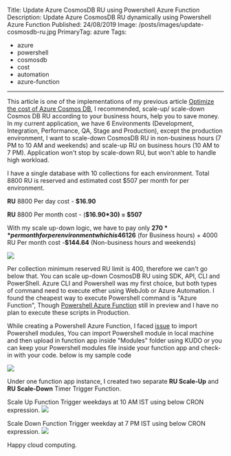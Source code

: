 Title: Update Azure CosmosDB RU using Powershell Azure Function
Description: Update Azure CosmosDB RU dynamically using Powershell Azure Function
Published: 24/08/2019
Image: /posts/images/update-cosmosdb-ru.jpg
PrimaryTag: azure
Tags:
  - azure
  - powershell
  - cosmosdb
  - cost
  - automation
  - azure-function
---
This article is one of the implementations of my previous article [Optimize the cost of Azure Cosmos DB](https://www.linkedin.com/pulse/optimize-cost-azure-cosmos-db-pankaj-rawat), I recommended, scale-up/ scale-down Cosmos DB RU according to your business hours, help you to save money. In my current application, we have 6 Environments (Development, Integration, Performance, QA, Stage and Production), except the production environment, I want to scale-down CosmosDB RU in non-business hours (7 PM to 10 AM and weekends) and scale-up RU on business hours (10 AM to 7 PM). Application won't stop by scale-down RU, but won't able to handle high workload.

I have a single database with 10 collections for each environment. Total 8800 RU is reserved and estimated cost $507 per month for per environment.

**RU** 8800 Per day cost - **$16.90**

**RU** 8800 Per month cost - (**$16.90\*30) = $507**

With my scale up-down logic, we have to pay only **$270** per month for per environment which is 46% less compared to the previous bill. 8800 RU Per month cost -**$126** (for Business hours) + 4000 RU Per month cost -**$144.64** (Non-business hours and weekends)

<img src="/posts/images/update-cosmosdb-ru-1.jpg">

Per collection minimum reserved RU limit is 400, therefore we can't go below that. You can scale up-down CosmosDB RU using SDK, API, CLI and PowerShell. Azure CLI and Powershell was my first choice, but both types of command need to execute ether using WebJob or Azure Automation. I found the cheapest way to execute Powershell command is "Azure Function", Though [Powershell Azure Function](https://docs.microsoft.com/en-us/azure/azure-functions/functions-create-first-function-powershell) still in preview and I have no plan to execute these scripts in Production.

While creating a Powershell Azure Function, I faced [issue](https://stackoverflow.com/a/39985646/4140278) to import Powershell modules, You can import Powershell module in local machine and then upload in function app inside "Modules" folder using KUDO or you can keep your Powershell modules file inside your function app and check-in with your code. below is my sample code

<img src="/posts/images/update-cosmosdb-ru-2.jpg">

Under one function app instance, I created two separate **RU Scale-Up** and **RU Scale-Down** Timer Trigger Function.

Scale Up Function Trigger weekdays at 10 AM IST using below CRON expression.
<img src="/posts/images/update-cosmosdb-ru-3.jpg">

Scale Down Function Trigger weekday at 7 PM IST using below CRON expression.
<img src="/posts/images/update-cosmosdb-ru-4.jpg">

Happy cloud computing.